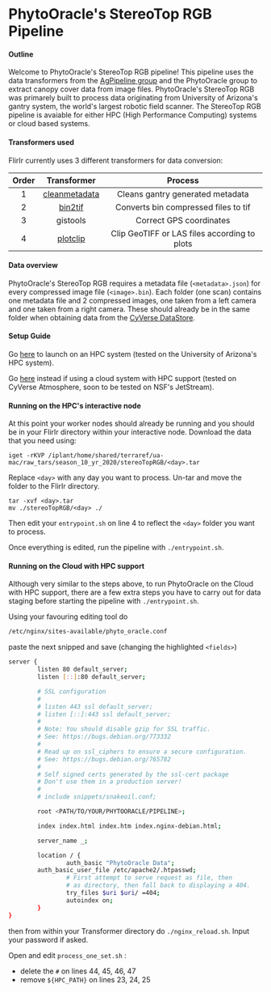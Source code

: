 # PhytoOracle's StereoTop RGB Pipeline

#### Outline

Welcome to PhytoOracle's StereoTop RGB pipeline! This pipeline uses the data transformers from the [AgPipeline group](https://github.com/AgPipeline/) and the PhytoOracle group to extract canopy cover data from image files. PhytoOracle's StereoTop RGB was primarely built to process data originating from University of Arizona's gantry system, the world's largest robotic field scanner. The StereoTop RGB pipeline is avaiable for either HPC (High Performance Computing) systems or cloud based systems.

#### Transformers used

FlirIr currently uses 3 different transformers for data conversion:

| Order |                         Transformer                          |                   Process                    |
| :---: | :----------------------------------------------------------: | :------------------------------------------: |
|   1   | [cleanmetadata](https://github.com/AgPipeline/moving-transformer-cleanmetadata) |       Cleans gantry generated metadata       |
|   2   | [bin2tif](https://github.com/AgPipeline/moving-transformer-bin2tif) |     Converts bin compressed files to tif     |
|   3   |                           gistools                           |           Correct GPS coordinates            |
|   4   | [plotclip](https://github.com/AgPipeline/transformer-plotclip) | Clip GeoTIFF or LAS files according to plots |

#### Data overview

PhytoOracle's StereoTop RGB requires a metadata file (`<metadata>.json`) for every compressed image file (`<image>.bin`). Each folder (one scan) contains one metadata file and 2 compressed images, one taken from a left camera and one taken from a right camera. These should already be in the same folder when obtaining data from the [CyVerse DataStore](https://cyverse.org/data-store).

#### Setup Guide

Go [here](https://github.com/uacic/PhytoOracle/blob/alpha/HPC_Install.md) to launch on an HPC system (tested on the University of Arizona's HPC system).

Go [here](https://github.com/uacic/PhytoOracle/blob/alpha/CloudHPC_installation.md) instead if using a cloud system with HPC support (tested on CyVerse Atmosphere, soon to be tested on NSF's JetStream).

#### Running on the HPC's interactive node

At this point your worker nodes should already be running and you should be in your FlirIr directory within your interactive node. Download the data that you need using:

```
iget -rKVP /iplant/home/shared/terraref/ua-mac/raw_tars/season_10_yr_2020/stereoTopRGB/<day>.tar
```

Replace `<day>` with any day you want to process. Un-tar and move the folder to the FlirIr directory.

```
tar -xvf <day>.tar
mv ./stereoTopRGB/<day> ./
```

Then edit your `entrypoint.sh` on line 4 to reflect the `<day>` folder you want to process.

Once everything is edited, run the pipeline with `./entrypoint.sh`.

#### Running on the Cloud with HPC support

Although very similar to the steps above,  to run PhytoOracle on the Cloud with HPC support, there are a few extra steps  you have to carry out for data staging before starting the pipeline with `./entrypoint.sh`.

Using your favouring editing tool do

```bash
/etc/nginx/sites-available/phyto_oracle.conf
```

paste the next snipped and save (changing the highlighted `<fields>`)

```bash
server {
        listen 80 default_server;
        listen [::]:80 default_server;

        # SSL configuration
        #
        # listen 443 ssl default_server;
        # listen [::]:443 ssl default_server;
        #
        # Note: You should disable gzip for SSL traffic.
        # See: https://bugs.debian.org/773332
        #
        # Read up on ssl_ciphers to ensure a secure configuration.
        # See: https://bugs.debian.org/765782
        #
        # Self signed certs generated by the ssl-cert package
        # Don't use them in a production server!
        #
        # include snippets/snakeoil.conf;

        root <PATH/TO/YOUR/PHYTOORACLE/PIPELINE>;

        index index.html index.htm index.nginx-debian.html;

        server_name _;

        location / {
                auth_basic "PhytoOracle Data";
        auth_basic_user_file /etc/apache2/.htpasswd;
                # First attempt to serve request as file, then
                # as directory, then fall back to displaying a 404.
                try_files $uri $uri/ =404;
                autoindex on;
        }
}
```

then from within your Transformer directory do `./nginx_reload.sh`. Input your password if asked.

Open and edit `process_one_set.sh` : 

- delete the `#` on lines 44, 45, 46, 47
- remove `${HPC_PATH}` on lines 23, 24, 25
